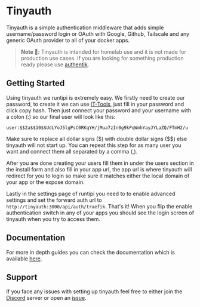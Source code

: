 # Tinyauth

Tinyauth is a simple authentication middleware that adds simple username/password login or OAuth with Google, Github, Tailscale and any generic OAuth provider to all of your docker apps.

> **Note 📝:** Tinyauth is intended for homelab use and it is not made for production use cases. If you are looking for something production ready please use [authentik](https://goauthentik.io).

## Getting Started

Using tinyauth we runtipi is extremely easy. We firstly need to create our password, to create it we can use [IT-Tools](https://it-tools.tech/bcrypt), just fill in your password and click copy hash. Then just connect your password and your username with a colon (:) so our final user will look like this:

```
user:$$2a$$10$$UdLYoJ5lgPsC0RKqYH/jMua7zIn0g9kPqWmhYayJYLaZQ/FTmH2/u
```

Make sure to replace all dollar signs (\$) with double dollar signs ($$) else tinyauth will not start up. You can repeat this step for as many user you want and connect them all separated by a comma (,).

After you are done creating your users fill them in under the users section in the install form and also fill in your app url, the app url is where tinyauth will redirect for you to login so make sure it matches either the local domain of your app or the expose domain.

Lastly in the settings page of runtipi you need to to enable advanced settings and set the forward auth url to `http://tinyauth:3000/api/auth/traefik`. That's it! When you flip the enable authentication switch in any of your apps you should see the login screen of tinyauth when you try to access them.

## Documentation

For more in depth guides you can check the documentation which is available [here](https://tinyauth.app/).

## Support

If you face any issues with setting up tinyauth feel free to either join the [Discord](https://discord.gg/eHzVaCzRRd) server or open an [issue](https://github.com/steveiliop56/tinyauth/issues).
